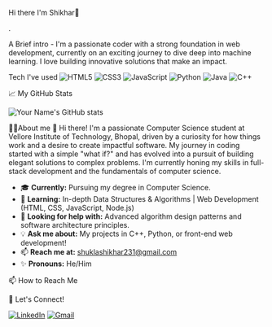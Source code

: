 Hi there  I'm Shikhar👋

.

A Brief intro - I'm a passionate coder with a strong foundation in web development, currently on an exciting journey to dive deep into machine learning. I love building innovative solutions that make an impact.

Tech I've used
![HTML5](https://img.shields.io/badge/HTML5-E34F26?style=for-the-badge&logo=html5&logoColor=white)
![CSS3](https://img.shields.io/badge/CSS3-1572B6?style=for-the-badge&logo=css3&logoColor=white)
![JavaScript](https://img.shields.io/badge/JavaScript-F7DF1E?style=for-the-badge&logo=javascript&logoColor=black)
![Python](https://img.shields.io/badge/Python-3776AB?style=for-the-badge&logo=python&logoColor=white)
![Java](https://img.shields.io/badge/Java-ED8B00?style=for-the-badge&logo=openjdk&logoColor=white)
![C++](https://img.shields.io/badge/C++-00599C?style=for-the-badge&logo=c%2B%2B&logoColor=white)


📈 My GitHub Stats

![Your Name's GitHub stats](https://github-readme-stats.vercel.app/api?username=S1shikhar&show_icons=true&theme=radical)

👨‍💻About me
👋 Hi there! I'm a passionate Computer Science student at Vellore Institute of Technology, Bhopal, driven by a curiosity for how things work and a desire to create impactful software. My journey in coding started with a simple "what if?" and has evolved into a pursuit of building elegant solutions to complex problems. I'm currently honing my skills in full-stack development and the fundamentals of computer science.

- 🎓 **Currently:** Pursuing my degree in Computer Science.
- 🌱 **Learning:** In-depth Data Structures & Algorithms | Web Development (HTML, CSS, JavaScript, Node.js)
- 🤝 **Looking for help with:** Advanced algorithm design patterns and software architecture principles.
- 💡 **Ask me about:** My projects in C++, Python, or front-end web development!
- 📫 **Reach me at:** shuklashikhar231@gmail.com
- ✨ **Pronouns:** He/Him


📫 How to Reach Me

🤝 Let's Connect!

[![LinkedIn](https://img.shields.io/badge/LinkedIn-0077B5?style=for-the-badge&logo=linkedin&logoColor=white)](https://www.linkedin.com/in/shikhar-shukla-310841289/)
[![Gmail](https://img.shields.io/badge/Gmail-D14836?style=for-the-badge&logo=gmail&logoColor=white)](mailto:shuklashikhar231@gmail.com)


